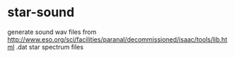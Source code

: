 # star-sound
generate sound wav files from http://www.eso.org/sci/facilities/paranal/decommissioned/isaac/tools/lib.html .dat star spectrum files
